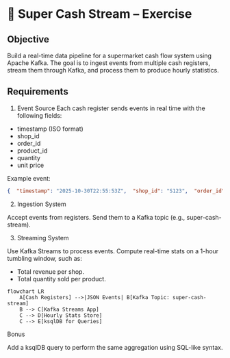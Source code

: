 # 🛒 Super Cash Stream – Exercise
## Objective
Build a real-time data pipeline for a supermarket cash flow system using Apache Kafka. The goal is to ingest events from multiple cash registers, stream them through Kafka, and process them to produce hourly statistics.

## Requirements

1. Event Source
Each cash register sends events in real time with the following fields:

- timestamp (ISO format)
- shop_id
- order_id
- product_id
- quantity
- unit price

Example event:
```json
{  "timestamp": "2025-10-30T22:55:53Z",  "shop_id": "S123",  "order_id": "O98765",  "product_id": "P456",  "quantity": 2,  "price": 4.99}
```

2. Ingestion System

Accept events from registers.
Send them to a Kafka topic (e.g., super-cash-stream).

3. Streaming System

Use Kafka Streams to process events.
Compute real-time stats on a 1-hour tumbling window, such as:

- Total revenue per shop.
- Total quantity sold per product.

```mermaid
flowchart LR
    A[Cash Registers] -->|JSON Events| B[Kafka Topic: super-cash-stream]
    B --> C[Kafka Streams App]
    C --> D[Hourly Stats Store]
    C --> E[ksqlDB for Queries]
```

Bonus

Add a ksqlDB query to perform the same aggregation using SQL-like syntax.
